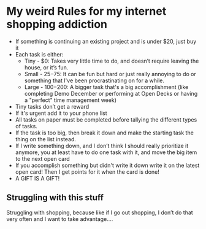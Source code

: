 # My weird Rules for my internet shopping addiction

- If something is continuing an existing project and is under $20, just buy it
- Each task is either:
    - Tiny - $0: Takes very little time to do, and doesn’t require leaving the house, or it’s fun.
    - Small - $25-$75: It can be fun but hard or just really annoying to do or something that I've been procrastinating on for a while. 
    - Large - $100-$200: A bigger task that's a big accomplishment (like completing Demo December or performing at Open Decks or having a "perfect" time management week)
- Tiny tasks don’t get a reward
- If it's urgent add it to your phone list
- All tasks on paper must be completed before tallying the different types of tasks.
- If the task is too big, then break it down and make the starting task the thing on the list instead.
- If I write something down, and I don’t think I should really prioritize it anymore, you at least have to do one task with it, and move the big item to the next open card
- If you accomplish something but didn't write it down write it on the latest open card! Then I get points for it when the card is done!
- A GIFT IS A GIFT!

## Struggling with this stuff

Struggling with shopping, because like if I go out shopping, I don’t do that very often and I want to take advantage….




